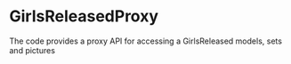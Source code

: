 GirlsReleasedProxy
==================

The code provides a proxy API for accessing a GirlsReleased models, sets and pictures
